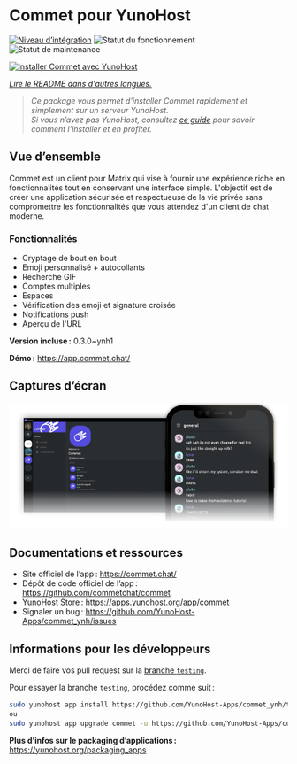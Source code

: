 <!--
Nota bene : ce README est automatiquement généré par <https://github.com/YunoHost/apps/tree/master/tools/readme_generator>
Il NE doit PAS être modifié à la main.
-->

# Commet pour YunoHost

[![Niveau d’intégration](https://apps.yunohost.org/badge/integration/commet)](https://ci-apps.yunohost.org/ci/apps/commet/)
![Statut du fonctionnement](https://apps.yunohost.org/badge/state/commet)
![Statut de maintenance](https://apps.yunohost.org/badge/maintained/commet)

[![Installer Commet avec YunoHost](https://install-app.yunohost.org/install-with-yunohost.svg)](https://install-app.yunohost.org/?app=commet)

*[Lire le README dans d'autres langues.](./ALL_README.md)*

> *Ce package vous permet d’installer Commet rapidement et simplement sur un serveur YunoHost.*  
> *Si vous n’avez pas YunoHost, consultez [ce guide](https://yunohost.org/install) pour savoir comment l’installer et en profiter.*

## Vue d’ensemble

Commet est un client pour Matrix qui vise à fournir une expérience riche en fonctionnalités tout en conservant une interface simple. L'objectif est de créer une application sécurisée et respectueuse de la vie privée sans compromettre les fonctionnalités que vous attendez d'un client de chat moderne.

### Fonctionnalités

- Cryptage de bout en bout
- Emoji personnalisé + autocollants
- Recherche GIF
- Comptes multiples
- Espaces
- Vérification des emoji et signature croisée
- Notifications push
- Aperçu de l'URL


**Version incluse :** 0.3.0~ynh1

**Démo :** <https://app.commet.chat/>

## Captures d’écran

![Capture d’écran de Commet](./doc/screenshots/screenshot.png)

## Documentations et ressources

- Site officiel de l’app : <https://commet.chat/>
- Dépôt de code officiel de l’app : <https://github.com/commetchat/commet>
- YunoHost Store : <https://apps.yunohost.org/app/commet>
- Signaler un bug : <https://github.com/YunoHost-Apps/commet_ynh/issues>

## Informations pour les développeurs

Merci de faire vos pull request sur la [branche `testing`](https://github.com/YunoHost-Apps/commet_ynh/tree/testing).

Pour essayer la branche `testing`, procédez comme suit :

```bash
sudo yunohost app install https://github.com/YunoHost-Apps/commet_ynh/tree/testing --debug
ou
sudo yunohost app upgrade commet -u https://github.com/YunoHost-Apps/commet_ynh/tree/testing --debug
```

**Plus d’infos sur le packaging d’applications :** <https://yunohost.org/packaging_apps>
